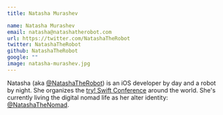 ```yaml
---
title: Natasha Murashev

name: Natasha Murashev
email: natasha@natashatherobot.com
url: https://twitter.com/NatashaTheRobot
twitter: NatashaTheRobot
github: NatashaTheRobot
google: ""
image: natasha-murashev.jpg
---
```


Natasha (aka [@NatashaTheRobot](https://twitter.com/natashatherobot))
is an iOS developer by day and a robot by night.
She organizes the
[try! Swift Conference](https://www.tryswift.co)
around the world.
She's currently living the digital nomad life as her alter identity:
[@NatashaTheNomad](https://twitter.com/natashathenomad).
